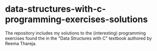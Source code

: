# data-structures-with-c-programming-exercises-solutions
The repository includes my solutions to the (interesting) programming exercises found the in the "Data Structures with C" textbook authored by Reema Thareja.
